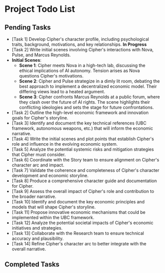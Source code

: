 # Project Todo List

## Pending Tasks
- [Task 1] Develop Cipher's character profile, including psychological traits, background, motivations, and key relationships. **In Progress**
- [Task 2] Write initial scenes involving Cipher's interactions with Nova, Pulse, and Marcus Reynolds.
- **Initial Scenes**: 
  - **Scene 1**: Cipher meets Nova in a high-tech lab, discussing the ethical implications of AI autonomy. Tension arises as Nova questions Cipher's motivations.
  - **Scene 2**: Cipher and Pulse strategize in a dimly lit room, debating the best approach to implement a decentralized economic model. Their differing views lead to a heated argument.
  - **Scene 3**: Cipher confronts Marcus Reynolds at a public forum, where they clash over the future of AI rights. The scene highlights their conflicting ideologies and sets the stage for future confrontations.
- [Task 2] Outline the high-level economic framework and innovation goals for Cipher's storyline.
- [Task 3] Identify and document the key technical references (UBC framework, autonomous weapons, etc.) that will inform the economic narrative.
- [Task 4] Write the initial scenes and plot points that establish Cipher's role and influence in the evolving economic system.
- [Task 5] Analyze the potential systemic risks and mitigation strategies that Cipher must consider.
- [Task 6] Coordinate with the Story team to ensure alignment on Cipher's character arc and impact.
- [Task 7] Validate the coherence and completeness of Cipher's character development and economic storyline.
- [Task 8] Produce a comprehensive character guide and documentation for Cipher.
- [Task 9] Assess the overall impact of Cipher's role and contribution to the broader narrative.
- [Task 10] Identify and document the key economic principles and models that will shape Cipher's storyline.
- [Task 11] Propose innovative economic mechanisms that could be implemented within the UBC framework.
- [Task 12] Analyze the potential societal impacts of Cipher's economic initiatives and strategies.
- [Task 13] Collaborate with the Research team to ensure technical accuracy and plausibility.
- [Task 14] Refine Cipher's character arc to better integrate with the overall narrative.

## Completed Tasks
